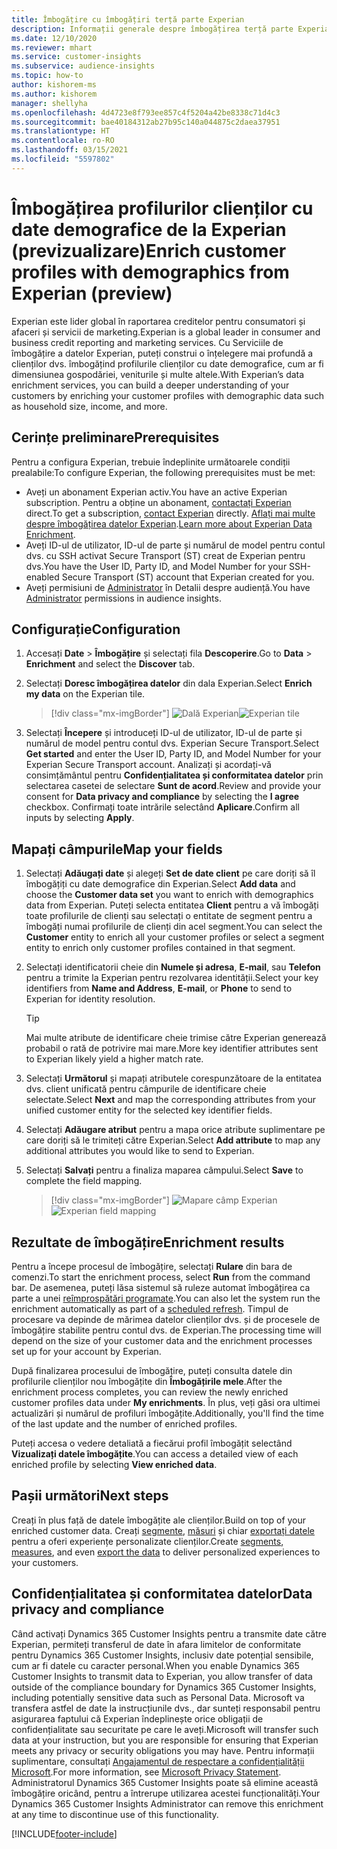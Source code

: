 ```yaml
---
title: Îmbogățire cu îmbogățiri terță parte Experian
description: Informații generale despre îmbogățirea terță parte Experian.
ms.date: 12/10/2020
ms.reviewer: mhart
ms.service: customer-insights
ms.subservice: audience-insights
ms.topic: how-to
author: kishorem-ms
ms.author: kishorem
manager: shellyha
ms.openlocfilehash: 4d4723e8f793ee857c4f5204a42be8338c71d4c3
ms.sourcegitcommit: bae40184312ab27b95c140a044875c2daea37951
ms.translationtype: HT
ms.contentlocale: ro-RO
ms.lasthandoff: 03/15/2021
ms.locfileid: "5597802"
---
```

# <a name="enrich-customer-profiles-with-demographics-from-experian-preview"></a><span data-ttu-id="802e0-103">Îmbogățirea profilurilor clienților cu date demografice de la Experian (previzualizare)</span><span class="sxs-lookup"><span data-stu-id="802e0-103">Enrich customer profiles with demographics from Experian (preview)</span></span>

<span data-ttu-id="802e0-104">Experian este lider global în raportarea creditelor pentru consumatori și afaceri și servicii de marketing.</span><span class="sxs-lookup"><span data-stu-id="802e0-104">Experian is a global leader in consumer and business credit reporting and marketing services.</span></span> <span data-ttu-id="802e0-105">Cu Serviciile de îmbogățire a datelor Experian, puteți construi o înțelegere mai profundă a clienților dvs. îmbogățind profilurile clienților cu date demografice, cum ar fi dimensiunea gospodăriei, veniturile și multe altele.</span><span class="sxs-lookup"><span data-stu-id="802e0-105">With Experian’s data enrichment services, you can build a deeper understanding of your customers by enriching your customer profiles with demographic data such as household size, income, and more.</span></span>

## <a name="prerequisites"></a><span data-ttu-id="802e0-106">Cerințe preliminare</span><span class="sxs-lookup"><span data-stu-id="802e0-106">Prerequisites</span></span>

<span data-ttu-id="802e0-107">Pentru a configura Experian, trebuie îndeplinite următoarele condiții prealabile:</span><span class="sxs-lookup"><span data-stu-id="802e0-107">To configure Experian, the following prerequisites must be met:</span></span>

- <span data-ttu-id="802e0-108">Aveți un abonament Experian activ.</span><span class="sxs-lookup"><span data-stu-id="802e0-108">You have an active Experian subscription.</span></span> <span data-ttu-id="802e0-109">Pentru a obține un abonament, [contactați Experian](https://www.experian.com/marketing-services/contact) direct.</span><span class="sxs-lookup"><span data-stu-id="802e0-109">To get a subscription, [contact Experian](https://www.experian.com/marketing-services/contact) directly.</span></span> <span data-ttu-id="802e0-110">[Aflați mai multe despre îmbogățirea datelor Experian](https://www.experian.com/marketing-services/microsoft?cmpid=ems_web_mci_cdppage).</span><span class="sxs-lookup"><span data-stu-id="802e0-110">[Learn more about Experian Data Enrichment](https://www.experian.com/marketing-services/microsoft?cmpid=ems_web_mci_cdppage).</span></span>
- <span data-ttu-id="802e0-111">Aveți ID-ul de utilizator, ID-ul de parte și numărul de model pentru contul dvs. cu SSH activat Secure Transport (ST) creat de Experian pentru dvs.</span><span class="sxs-lookup"><span data-stu-id="802e0-111">You have the User ID, Party ID, and Model Number for your SSH-enabled Secure Transport (ST) account that Experian created for you.</span></span>
- <span data-ttu-id="802e0-112">Aveți permisiuni de [Administrator](permissions.md#administrator) în Detalii despre audiență.</span><span class="sxs-lookup"><span data-stu-id="802e0-112">You have [Administrator](permissions.md#administrator) permissions in audience insights.</span></span>

## <a name="configuration"></a><span data-ttu-id="802e0-113">Configurație</span><span class="sxs-lookup"><span data-stu-id="802e0-113">Configuration</span></span>

1. <span data-ttu-id="802e0-114">Accesați **Date** > **Îmbogățire** și selectați fila **Descoperire**.</span><span class="sxs-lookup"><span data-stu-id="802e0-114">Go to **Data** > **Enrichment** and select the **Discover** tab.</span></span>

1. <span data-ttu-id="802e0-115">Selectați **Doresc îmbogățirea datelor** din dala Experian.</span><span class="sxs-lookup"><span data-stu-id="802e0-115">Select **Enrich my data** on the Experian tile.</span></span>

   > [!div class="mx-imgBorder"]
   > <span data-ttu-id="802e0-116">![Dală Experian](media/experian-tile.png "Dală Experian")</span><span class="sxs-lookup"><span data-stu-id="802e0-116">![Experian tile](media/experian-tile.png "Experian tile")</span></span>

1. <span data-ttu-id="802e0-117">Selectați **Începere** și introduceți ID-ul de utilizator, ID-ul de parte și numărul de model pentru contul dvs. Experian Secure Transport.</span><span class="sxs-lookup"><span data-stu-id="802e0-117">Select **Get started** and enter the User ID, Party ID, and Model Number for your Experian Secure Transport account.</span></span> <span data-ttu-id="802e0-118">Analizați și acordați-vă consimțământul pentru **Confidențialitatea și conformitatea datelor** prin selectarea casetei de selectare **Sunt de acord**.</span><span class="sxs-lookup"><span data-stu-id="802e0-118">Review and provide your consent for **Data privacy and compliance** by selecting the **I agree** checkbox.</span></span> <span data-ttu-id="802e0-119">Confirmați toate intrările selectând **Aplicare**.</span><span class="sxs-lookup"><span data-stu-id="802e0-119">Confirm all inputs by selecting **Apply**.</span></span>

## <a name="map-your-fields"></a><span data-ttu-id="802e0-120">Mapați câmpurile</span><span class="sxs-lookup"><span data-stu-id="802e0-120">Map your fields</span></span>

1.  <span data-ttu-id="802e0-121">Selectați **Adăugați date** și alegeți **Set de date client** pe care doriți să îl îmbogățiți cu date demografice din Experian.</span><span class="sxs-lookup"><span data-stu-id="802e0-121">Select **Add data** and choose the **Customer data set** you want to enrich with demographics data from Experian.</span></span> <span data-ttu-id="802e0-122">Puteți selecta entitatea **Client** pentru a vă îmbogăți toate profilurile de clienți sau selectați o entitate de segment pentru a îmbogăți numai profilurile de clienți din acel segment.</span><span class="sxs-lookup"><span data-stu-id="802e0-122">You can select the **Customer** entity to enrich all your customer profiles or select a segment entity to enrich only customer profiles contained in that segment.</span></span>

1. <span data-ttu-id="802e0-123">Selectați identificatorii cheie din **Numele și adresa**, **E-mail**, sau **Telefon** pentru a trimite la Experian pentru rezolvarea identității.</span><span class="sxs-lookup"><span data-stu-id="802e0-123">Select your key identifiers from **Name and Address**, **E-mail**, or **Phone** to send to Experian for identity resolution.</span></span>

   > [!TIP]
   > <span data-ttu-id="802e0-124">Mai multe atribute de identificare cheie trimise către Experian generează probabil o rată de potrivire mai mare.</span><span class="sxs-lookup"><span data-stu-id="802e0-124">More key identifier attributes sent to Experian likely yield a higher match rate.</span></span>

1. <span data-ttu-id="802e0-125">Selectați **Următorul** și mapați atributele corespunzătoare de la entitatea dvs. client unificată pentru câmpurile de identificare cheie selectate.</span><span class="sxs-lookup"><span data-stu-id="802e0-125">Select **Next** and map the corresponding attributes from your unified customer entity for the selected key identifier fields.</span></span>

1. <span data-ttu-id="802e0-126">Selectați **Adăugare atribut** pentru a mapa orice atribute suplimentare pe care doriți să le trimiteți către Experian.</span><span class="sxs-lookup"><span data-stu-id="802e0-126">Select **Add attribute** to map any additional attributes you would like to send to Experian.</span></span>

1.  <span data-ttu-id="802e0-127">Selectați **Salvați** pentru a finaliza maparea câmpului.</span><span class="sxs-lookup"><span data-stu-id="802e0-127">Select **Save** to complete the field mapping.</span></span>

    > [!div class="mx-imgBorder"]
    > <span data-ttu-id="802e0-128">![Mapare câmp Experian](media/experian-field-mapping.png "Mapare câmp Experian")</span><span class="sxs-lookup"><span data-stu-id="802e0-128">![Experian field mapping](media/experian-field-mapping.png "Experian field mapping")</span></span>

## <a name="enrichment-results"></a><span data-ttu-id="802e0-129">Rezultate de îmbogățire</span><span class="sxs-lookup"><span data-stu-id="802e0-129">Enrichment results</span></span>

<span data-ttu-id="802e0-130">Pentru a începe procesul de îmbogățire, selectați **Rulare** din bara de comenzi.</span><span class="sxs-lookup"><span data-stu-id="802e0-130">To start the enrichment process, select **Run** from the command bar.</span></span> <span data-ttu-id="802e0-131">De asemenea, puteți lăsa sistemul să ruleze automat îmbogățirea ca parte a unei [reîmprospătări programate](system.md#schedule-tab).</span><span class="sxs-lookup"><span data-stu-id="802e0-131">You can also let the system run the enrichment automatically as part of a [scheduled refresh](system.md#schedule-tab).</span></span> <span data-ttu-id="802e0-132">Timpul de procesare va depinde de mărimea datelor clienților dvs. și de procesele de îmbogățire stabilite pentru contul dvs. de Experian.</span><span class="sxs-lookup"><span data-stu-id="802e0-132">The processing time will depend on the size of your customer data and the enrichment processes set up for your account by Experian.</span></span>

<span data-ttu-id="802e0-133">După finalizarea procesului de îmbogățire, puteți consulta datele din profilurile clienților nou îmbogățite din **Îmbogățirile mele**.</span><span class="sxs-lookup"><span data-stu-id="802e0-133">After the enrichment process completes, you can review the newly enriched customer profiles data under **My enrichments**.</span></span> <span data-ttu-id="802e0-134">În plus, veți găsi ora ultimei actualizări și numărul de profiluri îmbogățite.</span><span class="sxs-lookup"><span data-stu-id="802e0-134">Additionally, you'll find the time of the last update and the number of enriched profiles.</span></span>

<span data-ttu-id="802e0-135">Puteți accesa o vedere detaliată a fiecărui profil îmbogățit selectând **Vizualizați datele îmbogățite**.</span><span class="sxs-lookup"><span data-stu-id="802e0-135">You can access a detailed view of each enriched profile by selecting **View enriched data**.</span></span>

## <a name="next-steps"></a><span data-ttu-id="802e0-136">Pașii următori</span><span class="sxs-lookup"><span data-stu-id="802e0-136">Next steps</span></span>

<span data-ttu-id="802e0-137">Creați în plus față de datele îmbogățite ale clienților.</span><span class="sxs-lookup"><span data-stu-id="802e0-137">Build on top of your enriched customer data.</span></span> <span data-ttu-id="802e0-138">Creați [segmente](segments.md), [măsuri](measures.md) și chiar [exportați datele](export-destinations.md) pentru a oferi experiențe personalizate clienților.</span><span class="sxs-lookup"><span data-stu-id="802e0-138">Create [segments](segments.md), [measures](measures.md), and even [export the data](export-destinations.md) to deliver personalized experiences to your customers.</span></span>

## <a name="data-privacy-and-compliance"></a><span data-ttu-id="802e0-139">Confidențialitatea și conformitatea datelor</span><span class="sxs-lookup"><span data-stu-id="802e0-139">Data privacy and compliance</span></span>

<span data-ttu-id="802e0-140">Când activați Dynamics 365 Customer Insights pentru a transmite date către Experian, permiteți transferul de date în afara limitelor de conformitate pentru Dynamics 365 Customer Insights, inclusiv date potențial sensibile, cum ar fi datele cu caracter personal.</span><span class="sxs-lookup"><span data-stu-id="802e0-140">When you enable Dynamics 365 Customer Insights to transmit data to Experian, you allow transfer of data outside of the compliance boundary for Dynamics 365 Customer Insights, including potentially sensitive data such as Personal Data.</span></span> <span data-ttu-id="802e0-141">Microsoft va transfera astfel de date la instrucțiunile dvs., dar sunteți responsabil pentru asigurarea faptului că Experian îndeplinește orice obligații de confidențialitate sau securitate pe care le aveți.</span><span class="sxs-lookup"><span data-stu-id="802e0-141">Microsoft will transfer such data at your instruction, but you are responsible for ensuring that Experian meets any privacy or security obligations you may have.</span></span> <span data-ttu-id="802e0-142">Pentru informații suplimentare, consultați [Angajamentul de respectare a confidențialității Microsoft](https://go.microsoft.com/fwlink/?linkid=396732).</span><span class="sxs-lookup"><span data-stu-id="802e0-142">For more information, see [Microsoft Privacy Statement](https://go.microsoft.com/fwlink/?linkid=396732).</span></span>
<span data-ttu-id="802e0-143">Administratorul Dynamics 365 Customer Insights poate să elimine această îmbogățire oricând, pentru a întrerupe utilizarea acestei funcționalități.</span><span class="sxs-lookup"><span data-stu-id="802e0-143">Your Dynamics 365 Customer Insights Administrator can remove this enrichment at any time to discontinue use of this functionality.</span></span>


[!INCLUDE[footer-include](../includes/footer-banner.md)]